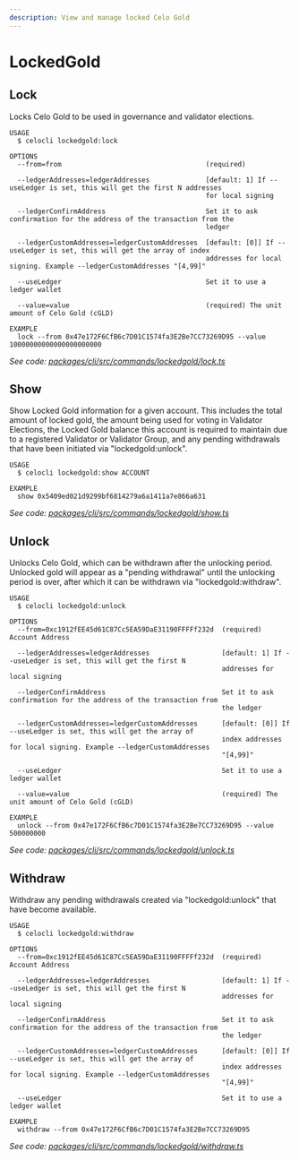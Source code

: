 ```yaml
---
description: View and manage locked Celo Gold
---
```


# LockedGold

## Lock

Locks Celo Gold to be used in governance and validator elections.

```text
USAGE
  $ celocli lockedgold:lock

OPTIONS
  --from=from                                    (required)

  --ledgerAddresses=ledgerAddresses              [default: 1] If --useLedger is set, this will get the first N addresses
                                                 for local signing

  --ledgerConfirmAddress                         Set it to ask confirmation for the address of the transaction from the
                                                 ledger

  --ledgerCustomAddresses=ledgerCustomAddresses  [default: [0]] If --useLedger is set, this will get the array of index
                                                 addresses for local signing. Example --ledgerCustomAddresses "[4,99]"

  --useLedger                                    Set it to use a ledger wallet

  --value=value                                  (required) The unit amount of Celo Gold (cGLD)

EXAMPLE
  lock --from 0x47e172F6CfB6c7D01C1574fa3E2Be7CC73269D95 --value 10000000000000000000000
```

_See code:_ [_packages/cli/src/commands/lockedgold/lock.ts_](https://github.com/celo-org/celo-monorepo/tree/master/packages/cli/src/commands/lockedgold/lock.ts)

## Show

Show Locked Gold information for a given account. This includes the total amount of locked gold, the amount being used for voting in Validator Elections, the Locked Gold balance this account is required to maintain due to a registered Validator or Validator Group, and any pending withdrawals that have been initiated via "lockedgold:unlock".

```text
USAGE
  $ celocli lockedgold:show ACCOUNT

EXAMPLE
  show 0x5409ed021d9299bf6814279a6a1411a7e866a631
```

_See code:_ [_packages/cli/src/commands/lockedgold/show.ts_](https://github.com/celo-org/celo-monorepo/tree/master/packages/cli/src/commands/lockedgold/show.ts)

## Unlock

Unlocks Celo Gold, which can be withdrawn after the unlocking period. Unlocked gold will appear as a "pending withdrawal" until the unlocking period is over, after which it can be withdrawn via "lockedgold:withdraw".

```text
USAGE
  $ celocli lockedgold:unlock

OPTIONS
  --from=0xc1912fEE45d61C87Cc5EA59DaE31190FFFFf232d  (required) Account Address

  --ledgerAddresses=ledgerAddresses                  [default: 1] If --useLedger is set, this will get the first N
                                                     addresses for local signing

  --ledgerConfirmAddress                             Set it to ask confirmation for the address of the transaction from
                                                     the ledger

  --ledgerCustomAddresses=ledgerCustomAddresses      [default: [0]] If --useLedger is set, this will get the array of
                                                     index addresses for local signing. Example --ledgerCustomAddresses
                                                     "[4,99]"

  --useLedger                                        Set it to use a ledger wallet

  --value=value                                      (required) The unit amount of Celo Gold (cGLD)

EXAMPLE
  unlock --from 0x47e172F6CfB6c7D01C1574fa3E2Be7CC73269D95 --value 500000000
```

_See code:_ [_packages/cli/src/commands/lockedgold/unlock.ts_](https://github.com/celo-org/celo-monorepo/tree/master/packages/cli/src/commands/lockedgold/unlock.ts)

## Withdraw

Withdraw any pending withdrawals created via "lockedgold:unlock" that have become available.

```text
USAGE
  $ celocli lockedgold:withdraw

OPTIONS
  --from=0xc1912fEE45d61C87Cc5EA59DaE31190FFFFf232d  (required) Account Address

  --ledgerAddresses=ledgerAddresses                  [default: 1] If --useLedger is set, this will get the first N
                                                     addresses for local signing

  --ledgerConfirmAddress                             Set it to ask confirmation for the address of the transaction from
                                                     the ledger

  --ledgerCustomAddresses=ledgerCustomAddresses      [default: [0]] If --useLedger is set, this will get the array of
                                                     index addresses for local signing. Example --ledgerCustomAddresses
                                                     "[4,99]"

  --useLedger                                        Set it to use a ledger wallet

EXAMPLE
  withdraw --from 0x47e172F6CfB6c7D01C1574fa3E2Be7CC73269D95
```

_See code:_ [_packages/cli/src/commands/lockedgold/withdraw.ts_](https://github.com/celo-org/celo-monorepo/tree/master/packages/cli/src/commands/lockedgold/withdraw.ts)

